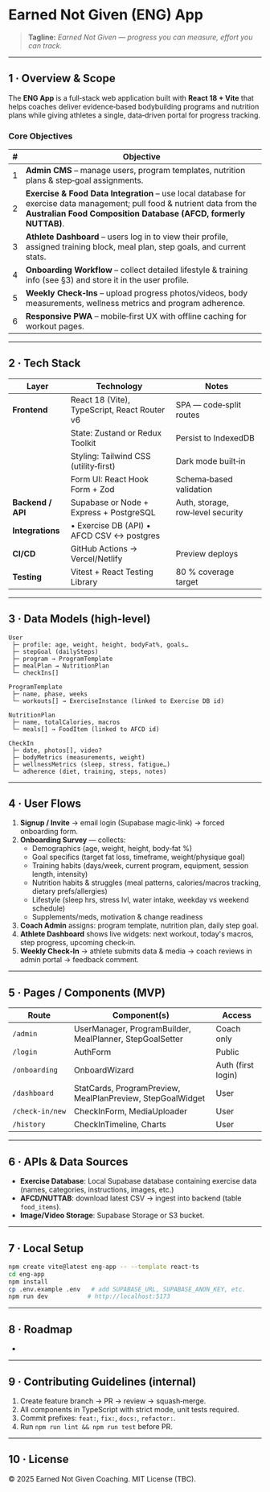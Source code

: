 # Earned Not Given (ENG) App

> **Tagline:** *Earned Not Given — progress you can measure, effort you can track.*

---

## 1 · Overview & Scope

The **ENG App** is a full‑stack web application built with **React 18 + Vite** that helps coaches deliver evidence‑based bodybuilding programs and nutrition plans while giving athletes a single, data‑driven portal for progress tracking.

### Core Objectives

| # | Objective                                                                                                                                                                   |
| - | --------------------------------------------------------------------------------------------------------------------------------------------------------------------------- |
| 1 | **Admin CMS** – manage users, program templates, nutrition plans & step‑goal assignments.                                                                                   |
| 2 | **Exercise & Food Data Integration** – use local database for exercise data management; pull food & nutrient data from the **Australian Food Composition Database (AFCD, formerly NUTTAB)**. |
| 3 | **Athlete Dashboard** – users log in to view their profile, assigned training block, meal plan, step goals, and current stats.                                              |
| 4 | **Onboarding Workflow** – collect detailed lifestyle & training info (see §3) and store it in the user profile.                                                             |
| 5 | **Weekly Check‑Ins** – upload progress photos/videos, body measurements, wellness metrics and program adherence.                                                            |
| 6 | **Responsive PWA** – mobile‑first UX with offline caching for workout pages.                                                                                                |

---

## 2 · Tech Stack

| Layer             | Technology                                   | Notes                             |
| ----------------- | -------------------------------------------- | --------------------------------- |
| **Frontend**      | React 18 (Vite), TypeScript, React Router v6 | SPA — code‑split routes           |
|                   | State: Zustand or Redux Toolkit              | Persist to IndexedDB              |
|                   | Styling: Tailwind CSS (utility‑first)        | Dark mode built‑in                |
|                   | Form UI: React Hook Form + Zod               | Schema‑based validation           |
| **Backend / API** | Supabase or Node + Express + PostgreSQL      | Auth, storage, row‑level security |
| **Integrations**  | • Exercise DB (API) • AFCD CSV ↔ postgres    |                                   |
| **CI/CD**         | GitHub Actions → Vercel/Netlify              | Preview deploys                   |
| **Testing**       | Vitest + React Testing Library               | 80 % coverage target              |

---

## 3 · Data Models (high‑level)

```text
User
 ├─ profile: age, weight, height, bodyFat%, goals…
 ├─ stepGoal (dailySteps)
 ├─ program → ProgramTemplate
 ├─ mealPlan → NutritionPlan
 └─ checkIns[]

ProgramTemplate
 ├─ name, phase, weeks
 └─ workouts[] → ExerciseInstance (linked to Exercise DB id)

NutritionPlan
 ├─ name, totalCalories, macros
 └─ meals[] → FoodItem (linked to AFCD id)

CheckIn
 ├─ date, photos[], video?
 ├─ bodyMetrics (measurements, weight)
 ├─ wellnessMetrics (sleep, stress, fatigue…)
 └─ adherence (diet, training, steps, notes)
```

---

## 4 · User Flows

1. **Signup / Invite** → email login (Supabase magic‑link) → forced onboarding form.
2. **Onboarding Survey** — collects:
   - Demographics (age, weight, height, body‑fat %)
   - Goal specifics (target fat loss, timeframe, weight/physique goal)
   - Training habits (days/week, current program, equipment, session length, intensity)
   - Nutrition habits & struggles (meal patterns, calories/macros tracking, dietary prefs/allergies)
   - Lifestyle (sleep hrs, stress lvl, water intake, weekday vs weekend schedule)
   - Supplements/meds, motivation & change readiness
3. **Coach Admin** assigns: program template, nutrition plan, daily step goal.
4. **Athlete Dashboard** shows live widgets: next workout, today's macros, step progress, upcoming check‑in.
5. **Weekly Check‑In** → athlete submits data & media → coach reviews in admin portal → feedback comment.

---

## 5 · Pages / Components (MVP)

| Route           | Component(s)                                               | Access             |
| --------------- | ---------------------------------------------------------- | ------------------ |
| `/admin`        | UserManager, ProgramBuilder, MealPlanner, StepGoalSetter   | Coach only         |
| `/login`        | AuthForm                                                   | Public             |
| `/onboarding`   | OnboardWizard                                              | Auth (first login) |
| `/dashboard`    | StatCards, ProgramPreview, MealPlanPreview, StepGoalWidget | User               |
| `/check‑in/new` | CheckInForm, MediaUploader                                 | User               |
| `/history`      | CheckInTimeline, Charts                                    | User               |

---

## 6 · APIs & Data Sources

- **Exercise Database**: Local Supabase database containing exercise data (names, categories, instructions, images, etc.)
- **AFCD/NUTTAB**: download latest CSV → ingest into backend (table `food_items`).
- **Image/Video Storage**: Supabase Storage or S3 bucket.

---

## 7 · Local Setup

```bash
npm create vite@latest eng-app -- --template react-ts
cd eng-app
npm install
cp .env.example .env   # add SUPABASE_URL, SUPABASE_ANON_KEY, etc.
npm run dev           # http://localhost:5173
```

---

## 8 · Roadmap

-

---

## 9 · Contributing Guidelines (internal)

1. Create feature branch → PR → review → squash‑merge.
2. All components in TypeScript with strict mode, unit tests required.
3. Commit prefixes: `feat:`, `fix:`, `docs:`, `refactor:`.
4. Run `npm run lint && npm run test` before PR.

---

## 10 · License

© 2025 Earned Not Given Coaching.  MIT License (TBC).

